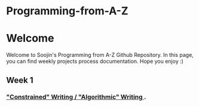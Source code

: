# Programming-from-A-Z

# Welcome

Welcome to Soojin's Programming from A-Z Github Repository. In this page, you can find weekly projects process documentation. Hope you enjoy :) 

## Week 1 
### ["Constrained" Writing / "Algorithmic" Writing ](https://soojin-lee0819.github.io/Constrained-Writing/).
